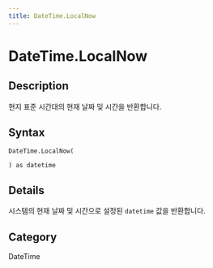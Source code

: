 ```yaml
---
title: DateTime.LocalNow
---
```


# DateTime.LocalNow


## Description

현지 표준 시간대의 현재 날짜 및 시간을 반환합니다.


## Syntax

```powerquery
DateTime.LocalNow(

) as datetime
```


## Details

시스템의 현재 날짜 및 시간으로 설정된 <code>datetime</code> 값을 반환합니다.



## Category
DateTime
